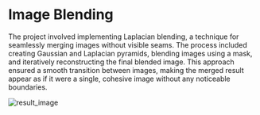 # Image Blending

The project involved implementing Laplacian blending, a technique for seamlessly merging images without visible seams. The process included creating Gaussian and Laplacian pyramids, blending images using a mask, and iteratively reconstructing the final blended image. This approach ensured a smooth transition between images, making the merged result appear as if it were a single, cohesive image without any noticeable boundaries.


![result_image](https://github.com/omeshwarii/image-blending/assets/122643947/f0046d3c-64c7-405b-b52e-dba2dfa3e8e4)
